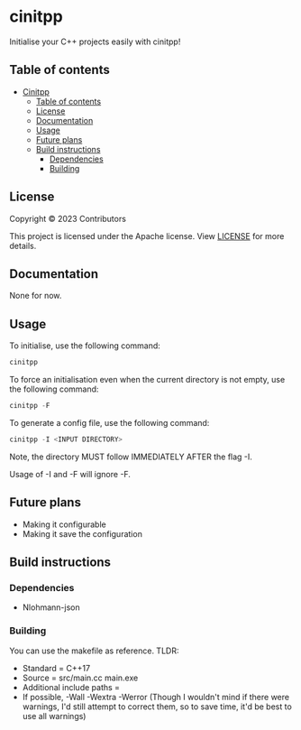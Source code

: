 # cinitpp

Initialise your C++ projects easily with cinitpp!

## Table of contents

- [Cinitpp](#cinitpp)
  - [Table of contents](#table-of-contents)
  - [License](#license)
  - [Documentation](#documentation)
  - [Usage](#usage)
  - [Future plans](#future-plans)
  - [Build instructions](#build-instructions)
    - [Dependencies](#dependencies)
    - [Building](#building)

## License

Copyright © 2023 Contributors

This project is licensed under the Apache license. View [LICENSE](https://github.com/Renjian-buchai/cinitpp/blob/main/LICENSE) for more details.

## Documentation

None for now.

## Usage

To initialise, use the following command: 

```c++
cinitpp
```

To force an initialisation even when the current directory is not empty, use the following command: 

```c++
cinitpp -F
```

To generate a config file, use the following command: 

```c++
cinitpp -I <INPUT DIRECTORY>
```

Note, the directory MUST follow IMMEDIATELY AFTER the flag -I. 

Usage of -I and -F will ignore -F. 

## Future plans

- Making it configurable
- Making it save the configuration

## Build instructions

### Dependencies

- Nlohmann-json 

### Building

You can use the makefile as reference. TLDR:

- Standard = C++17
- Source = src/main.cc main.exe
- Additional include paths = 
- If possible, -Wall -Wextra -Werror (Though I wouldn't mind if there were warnings, I'd still attempt to correct them, so to save time, it'd be best to use all warnings)